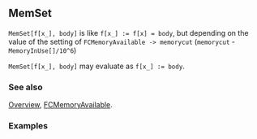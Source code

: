 ## MemSet

`MemSet[f[x_], body]` is like `f[x_] := f[x] = body`, but depending on the value of the setting of `FCMemoryAvailable -> memorycut` (`memorycut` - `MemoryInUse[]/10^6`)

`MemSet[f[x_], body]` may evaluate as `f[x_] := body`.

### See also

[Overview](Extra/FeynCalc.md), [FCMemoryAvailable](FCMemoryAvailable.md).

### Examples
